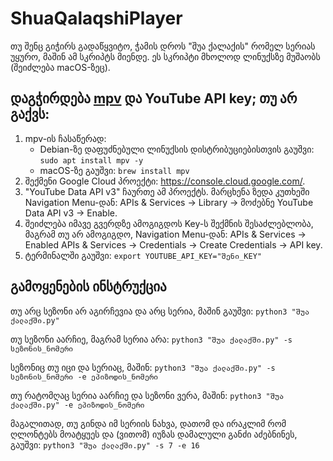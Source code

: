 # ShuaQalaqshiPlayer
თუ შენც გიჭირს გადაწყვიტო, ჭამის დროს "შუა ქალაქის" რომელ სერიას უყურო, მაშინ ამ სკრიპტს მიენდე. ეს სკრიპტი მხოლოდ ლინუქსზე მუშაობს (შეიძლება macOS-ზეც).

## დაგჭირდება [mpv](https://mpv.io/) და YouTube API key; თუ არ გაქვს:
1. mpv-ის ჩასაწერად:
   - Debian-ზე დაფუძნებული ლინუქსის დისტრიბუციებისთვის გაუშვი: `sudo apt install mpv -y`
   - macOS-ზე გაუშვი: `brew install mpv`
3. შექმენი Google Cloud პროექტი: https://console.cloud.google.com/.
4. "YouTube Data API v3" ჩაურთე ამ პროექტს. მარცხენა ზედა კუთხეში Navigation Menu-დან: APIs & Services → Library → მოძებნე YouTube Data API v3 → Enable.
5. შეიძლება იმავე გვერდზე ამოგიგდოს Key-ს შექმნის შესაძლებლობა, მაგრამ თუ არ ამოგიგდო, Navigation Menu-დან: APIs & Services → Enabled APIs & Services → Credentials → Create Credentials → API key.
6. ტერმინალში გაუშვი: `export YOUTUBE_API_KEY="შენი_KEY"`

## გამოყენების ინსტრუქცია
თუ არც სეზონი არ აგირჩევია და არც სერია, მაშინ გაუშვი:
`python3 "შუა ქალაქში.py"`

თუ სეზონი აარჩიე, მაგრამ სერია არა:
`python3 "შუა ქალაქში.py" -s სეზონის_ნომერი`

სეზონიც თუ იცი და სერიაც, მაშინ:
`python3 "შუა ქალაქში.py" -s სეზონის_ნომერი -e ეპიზოდის_ნომერი`

თუ რატომღაც სერია აარჩიე და სეზონი ვერა, მაშინ:
`python3 "შუა ქალაქში.py" -e ეპიზოდის_ნომერი`

მაგალითად, თუ გინდა იმ სერიის ნახვა, დათომ და ირაკლიმ რომ ღლონტებს მოატყუეს და (ვითომ) იუზას დამალული განძი აძებნინეს, გაუშვი:
`python3 "შუა ქალაქში.py" -s 7 -e 16`
